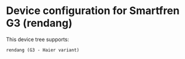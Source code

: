 Device configuration for Smartfren G3 (rendang)
==============================
This device tree supports:

    rendang (G3 - Haier variant)
